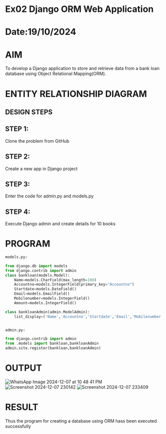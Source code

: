 # Ex02 Django ORM Web Application
# Date:19/10/2024
# AIM
To develop a Django application to store and retrieve data from a bank loan database using Object Relational Mapping(ORM).

# ENTITY RELATIONSHIP DIAGRAM
## DESIGN STEPS
## STEP 1:
Clone the problem from GitHub

## STEP 2:
Create a new app in Django project

## STEP 3:
Enter the code for admin.py and models.py

## STEP 4:
Execute Django admin and create details for 10 books

# PROGRAM
```python
models.py:

from django.db import models
from django.contrib import admin
class bankloan(models.Model):
    Name=models.CharField(max_length=100)
    Accountno=models.IntegerField(primary_key="Accountno")
    Startdate=models.DateField()
    Email=models.EmailField()
    Mobilenumber=models.IntegerField()
    Amount=models.IntegerField()

class bankloanAdmin(admin.ModelAdmin):
    list_display=('Name','Accountno','Startdate','Email','Mobilenumber','Amount')


admin.py:

from django.contrib import admin
from .models import bankloan,bankloanAdmin
admin.site.register(bankloan,bankloanAdmin)
```
# OUTPUT
![WhatsApp Image 2024-12-07 at 10 48 41 PM](https://github.com/user-attachments/assets/ce054704-566b-4995-8332-e009eb5b9213)
![Screenshot 2024-12-07 230142](https://github.com/user-attachments/assets/99e1f565-9785-45b1-a337-efc6ba2f5471)
![Screenshot 2024-12-07 233409](https://github.com/user-attachments/assets/44537609-64a9-4a71-9cb3-4cc766da5817)

# RESULT
Thus the program for creating a database using ORM hass been executed successfully
